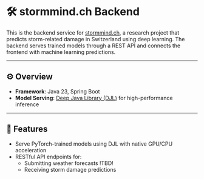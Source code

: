 # 🛠️ stormmind.ch Backend

This is the backend service for [stormmind.ch](https://github.com/stormmind-ch), a research project that predicts storm-related damage in Switzerland using deep learning. The backend serves trained models through a REST API and connects the frontend with machine learning predictions.

---

## ⚙️ Overview

- **Framework**: Java 23, Spring Boot
- **Model Serving**: [Deep Java Library (DJL)](https://djl.ai/) for high-performance inference

---

## 🧩 Features

- Serve PyTorch-trained models using DJL with native GPU/CPU acceleration
- RESTful API endpoints for:
  - Submitting weather forecasts !TBD!
  - Receiving storm damage predictions


